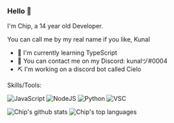 
###  Hello :wave:

I'm Chip, a 14 year old Developer.

You can call me by my real name if you like, Kunal

 * 🌱 I'm currently learning TypeScript
 * 📮 You can contact me on my Discord: kunalヅ#0004
 * ⛏ I'm working on a discord bot called Cielo


Skills/Tools:

![JavaScript](https://img.shields.io/badge/JavaScript-F7DF1E?style=for-the-badge&logo=javascript&logoColor=black)
![NodeJS](https://img.shields.io/badge/Node.js-43853D?style=for-the-badge&logo=node.js&logoColor=white)
![Python](https://img.shields.io/badge/Python-3776AB?style=for-the-badge&logo=python&logoColor=white)
![VSC](https://img.shields.io/badge/Visual_Studio_Code-0078D4?style=for-the-badge&logo=visual%20studio%20code&logoColor=white)

 ![Chip's github stats](https://github-readme-stats.vercel.app/api?username=Chip0420&show_icons=true)
 ![Chip's top languages](https://github-readme-stats.vercel.app/api/top-langs/?username=Chip0420)
 

